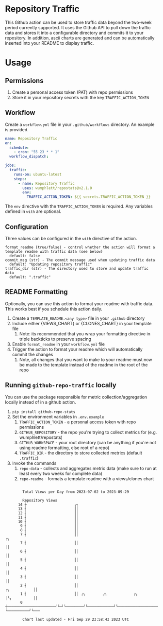 # Repository Traffic

This Github action can be used to store traffic data beyond the two-week period currently supported.
It uses the Github API to pull down the traffic data and stores it into a configurable directory and commits it to your 
repository. In addition, ascii charts are generated and can be automatically inserted into your README to display traffic.

# Usage
## Permissions
1. Create a personal access token (PAT) with repo permissions
2. Store it in your repository secrets with the key `TRAFFIC_ACTION_TOKEN`

## Workflow
Create a `workflow.yml` file in your `.github/workflows` directory. An example is provided.

```yaml
name: Repository Traffic
on:
  schedule:
    - cron: "55 23 * * 1"
  workflow_dispatch:

jobs:
  traffic:
    runs-on: ubuntu-latest
    steps:
      - name: Repository Traffic
        uses: wumphlett/repostats@v2.1.0
        env:
          TRAFFIC_ACTION_TOKEN: ${{ secrets.TRAFFIC_ACTION_TOKEN }}
```
The `env` directive with the `TRAFFIC_ACTION_TOKEN` is required. Any variables defined in `with` are optional.

## Configuration
Three values can be configured in the `with` directive of the action.
```
format_readme (true/false) - control whether the action will format a template readme with traffic data (see below)
  default: false
commit_msg (str) - The commit message used when updating traffic data
  default: "Updating repository traffic"
traffic_dir (str) - The directory used to store and update traffic data
  default: ".traffic"
```

## README Formatting
Optionally, you can use this action to format your readme with traffic data. This works best if you schedule this action
daily.

1. Create a `TEMPLATE_README.<any type>` file in your `.github` directory
2. Include either {VIEWS_CHART} or {CLONES_CHART} in your template file
   1. Note: its recommended that you wrap your formatting directive in triple backticks to preserve spacing
3. Enable `format_readme` in your `workflow.yml` file
4. Trigger the action to format your readme which will automatically commit the changes
   1. Note, all changes that you want to make to your readme must now be made to the template instead of the readme in the root of the repo

## Running `github-repo-traffic` locally
You can use the package responsible for metric collection/aggregation locally instead of in a github action.

1. `pip install github-repo-stats`
2. Set the environment variables in `.env.example`
   1. `TRAFFIC_ACTION_TOKEN` - a personal access token with repo permissions
   2. `GITHUB_REPOSITORY` - the repo you're trying to collect metrics for (e.g. wumphlett/repostats)
   3. `GITHUB_WORKSPACE` - your root directory (can be anything if you're not using readme formatting, else root of a repo)
   4. `TRAFFIC_DIR` - the directory to store collected metrics (default `.traffic`)
3. Invoke the commands
   1. `repo-data` - collects and aggregates metric data (make sure to run at least every two weeks for complete data)
   2. `repo-readme` - formats a template readme with a views/clones chart

```

        Total Views per Day from 2023-07-02 to 2023-09-29

        Repository Views
      14 ┼                      ╭╮
      13 ┤                      ││
      12 ┤                      ││
      11 ┤                      ││
      10 ┤                      ││
       9 ┤                      ││
       8 ┤                      ││
       7 ┤                      ││                                                            ╭╮
       7 ┤                      ││                                                            ││
       6 ┤                      ││                                                            ││
       5 ┤                      ││                                                            ││
       4 ┤                      ││                                                            ││
       3 ┤                      ││                                                            ││
       2 ┤                      ││                                               ╭╮           ││
       1 ┤                      ││ ╭╮        ╭╮            ╭╮                    │╰╮          ││
       0 ┼──────────────────────╯╰─╯╰────────╯╰────────────╯╰────────────────────╯ ╰──────────╯╰───

        Chart last updated - Fri Sep 29 23:58:43 2023 UTC
        
```
